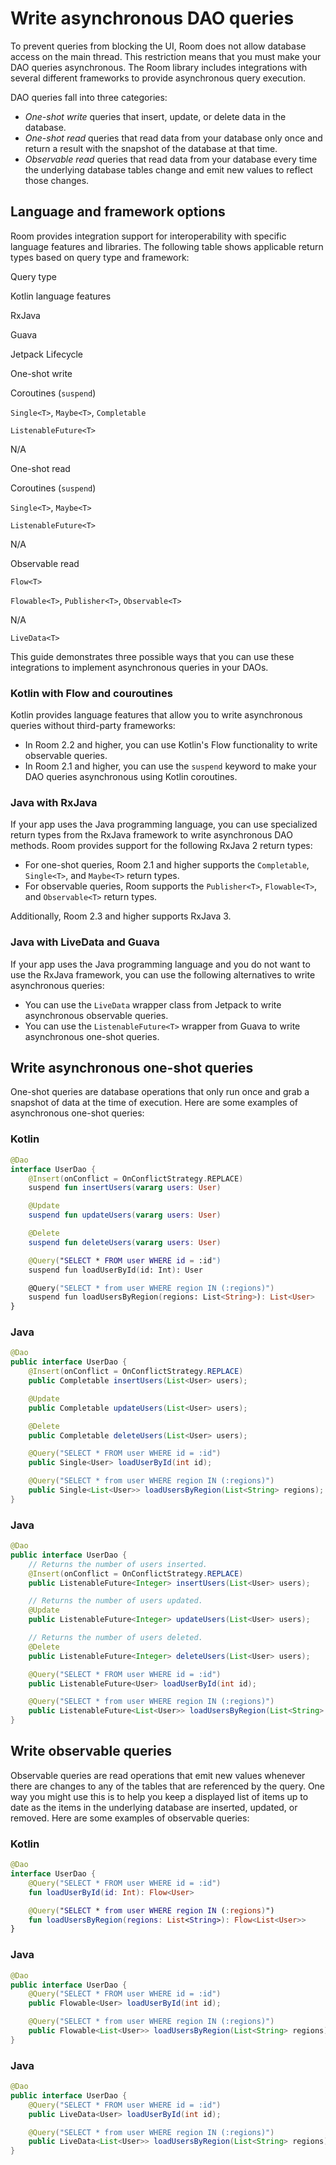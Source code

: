 # Write asynchronous DAO queries

To prevent queries from blocking the UI, Room does not allow database access on the main thread. This restriction means that you must make your DAO queries asynchronous. The Room library includes integrations with several different frameworks to provide asynchronous query execution.

DAO queries fall into three categories:

*   _One-shot write_ queries that insert, update, or delete data in the database.
*   _One-shot read_ queries that read data from your database only once and return a result with the snapshot of the database at that time.
*   _Observable read_ queries that read data from your database every time the underlying database tables change and emit new values to reflect those changes.

Language and framework options
------------------------------

Room provides integration support for interoperability with specific language features and libraries. The following table shows applicable return types based on query type and framework:

Query type

Kotlin language features

RxJava

Guava

Jetpack Lifecycle

One-shot write

Coroutines (`suspend`)

`Single<T>`, `Maybe<T>`, `Completable`

`ListenableFuture<T>`

N/A

One-shot read

Coroutines (`suspend`)

`Single<T>`, `Maybe<T>`

`ListenableFuture<T>`

N/A

Observable read

`Flow<T>`

`Flowable<T>`, `Publisher<T>`, `Observable<T>`

N/A

`LiveData<T>`

This guide demonstrates three possible ways that you can use these integrations to implement asynchronous queries in your DAOs.

### Kotlin with Flow and couroutines

Kotlin provides language features that allow you to write asynchronous queries without third-party frameworks:

*   In Room 2.2 and higher, you can use Kotlin's Flow functionality to write observable queries.
*   In Room 2.1 and higher, you can use the `suspend` keyword to make your DAO queries asynchronous using Kotlin coroutines.

### Java with RxJava

If your app uses the Java programming language, you can use specialized return types from the RxJava framework to write asynchronous DAO methods. Room provides support for the following RxJava 2 return types:

*   For one-shot queries, Room 2.1 and higher supports the `Completable`, `Single<T>`, and `Maybe<T>` return types.
*   For observable queries, Room supports the `Publisher<T>`, `Flowable<T>`, and `Observable<T>` return types.

Additionally, Room 2.3 and higher supports RxJava 3.

### Java with LiveData and Guava

If your app uses the Java programming language and you do not want to use the RxJava framework, you can use the following alternatives to write asynchronous queries:

*   You can use the `LiveData` wrapper class from Jetpack to write asynchronous observable queries.
*   You can use the `ListenableFuture<T>` wrapper from Guava to write asynchronous one-shot queries.

Write asynchronous one-shot queries
-----------------------------------

One-shot queries are database operations that only run once and grab a snapshot of data at the time of execution. Here are some examples of asynchronous one-shot queries:

### Kotlin

```kotlin
@Dao
interface UserDao {
    @Insert(onConflict = OnConflictStrategy.REPLACE)
    suspend fun insertUsers(vararg users: User)

    @Update
    suspend fun updateUsers(vararg users: User)

    @Delete
    suspend fun deleteUsers(vararg users: User)

    @Query("SELECT * FROM user WHERE id = :id")
    suspend fun loadUserById(id: Int): User

    @Query("SELECT * from user WHERE region IN (:regions)")
    suspend fun loadUsersByRegion(regions: List<String>): List<User>
}
```

### Java

```java
@Dao
public interface UserDao {
    @Insert(onConflict = OnConflictStrategy.REPLACE)
    public Completable insertUsers(List<User> users);

    @Update
    public Completable updateUsers(List<User> users);

    @Delete
    public Completable deleteUsers(List<User> users);

    @Query("SELECT * FROM user WHERE id = :id")
    public Single<User> loadUserById(int id);

    @Query("SELECT * from user WHERE region IN (:regions)")
    public Single<List<User>> loadUsersByRegion(List<String> regions);
}
```

### Java

```java
@Dao
public interface UserDao {
    // Returns the number of users inserted.
    @Insert(onConflict = OnConflictStrategy.REPLACE)
    public ListenableFuture<Integer> insertUsers(List<User> users);

    // Returns the number of users updated.
    @Update
    public ListenableFuture<Integer> updateUsers(List<User> users);

    // Returns the number of users deleted.
    @Delete
    public ListenableFuture<Integer> deleteUsers(List<User> users);

    @Query("SELECT * FROM user WHERE id = :id")
    public ListenableFuture<User> loadUserById(int id);

    @Query("SELECT * from user WHERE region IN (:regions)")
    public ListenableFuture<List<User>> loadUsersByRegion(List<String> regions);
}
```

Write observable queries
------------------------

Observable queries are read operations that emit new values whenever there are changes to any of the tables that are referenced by the query. One way you might use this is to help you keep a displayed list of items up to date as the items in the underlying database are inserted, updated, or removed. Here are some examples of observable queries:

### Kotlin

```kotlin
@Dao
interface UserDao {
    @Query("SELECT * FROM user WHERE id = :id")
    fun loadUserById(id: Int): Flow<User>

    @Query("SELECT * from user WHERE region IN (:regions)")
    fun loadUsersByRegion(regions: List<String>): Flow<List<User>>
}
```

### Java

```java
@Dao
public interface UserDao {
    @Query("SELECT * FROM user WHERE id = :id")
    public Flowable<User> loadUserById(int id);

    @Query("SELECT * from user WHERE region IN (:regions)")
    public Flowable<List<User>> loadUsersByRegion(List<String> regions);
}
```

### Java

```java
@Dao
public interface UserDao {
    @Query("SELECT * FROM user WHERE id = :id")
    public LiveData<User> loadUserById(int id);

    @Query("SELECT * from user WHERE region IN (:regions)")
    public LiveData<List<User>> loadUsersByRegion(List<String> regions);
}
```

